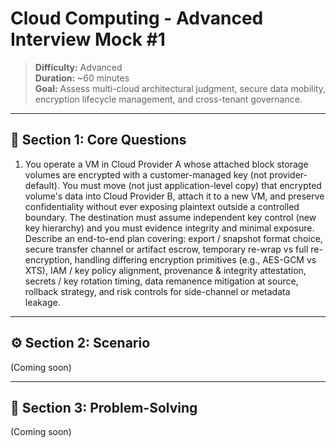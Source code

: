 # Cloud Computing - Advanced Interview Mock #1

> **Difficulty:** Advanced  
> **Duration:** ~60 minutes  
> **Goal:** Assess multi-cloud architectural judgment, secure data mobility, encryption lifecycle management, and cross-tenant governance.

---

## 🧠 Section 1: Core Questions

1. You operate a VM in Cloud Provider A whose attached block storage volumes are encrypted with a customer-managed key (not provider-default). You must move (not just application-level copy) that encrypted volume's data into Cloud Provider B, attach it to a new VM, and preserve confidentiality without ever exposing plaintext outside a controlled boundary. The destination must assume independent key control (new key hierarchy) and you must evidence integrity and minimal exposure. Describe an end-to-end plan covering: export / snapshot format choice, secure transfer channel or artifact escrow, temporary re-wrap vs full re-encryption, handling differing encryption primitives (e.g., AES-GCM vs XTS), IAM / key policy alignment, provenance & integrity attestation, secrets / key rotation timing, data remanence mitigation at source, rollback strategy, and risk controls for side-channel or metadata leakage.

---

## ⚙️ Section 2: Scenario

(Coming soon)

---

## 🧩 Section 3: Problem-Solving

(Coming soon)
